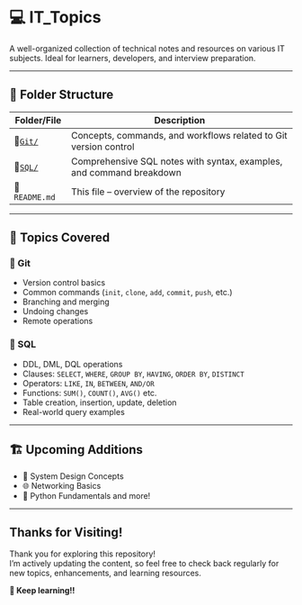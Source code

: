 <h1>💻 IT_Topics</h1>

<p>A well-organized collection of technical notes and resources on various IT subjects. Ideal for learners, developers, and interview preparation.</p>

---

## 📁 Folder Structure

| Folder/File | Description |
|-------------|-------------|
| 📂[`Git/`](Git) | Concepts, commands, and workflows related to Git version control |
| 📂[`SQL/`](SQL) | Comprehensive SQL notes with syntax, examples, and command breakdown |
| 📄 `README.md` | This file – overview of the repository |

---

## 📌 Topics Covered

### 🔹 Git
- Version control basics
- Common commands (`init`, `clone`, `add`, `commit`, `push`, etc.)
- Branching and merging
- Undoing changes
- Remote operations

### 🔹 SQL
- DDL, DML, DQL operations
- Clauses: `SELECT`, `WHERE`, `GROUP BY`, `HAVING`, `ORDER BY`, `DISTINCT`
- Operators: `LIKE`, `IN`, `BETWEEN`, `AND/OR`
- Functions: `SUM()`, `COUNT()`, `AVG()` etc.
- Table creation, insertion, update, deletion
- Real-world query examples

---


## 🏗️ Upcoming Additions

- 🔄 System Design Concepts  
- 🌐 Networking Basics  
- 🐍 Python Fundamentals
  and more!

---


## Thanks for Visiting!

Thank you for exploring this repository!  
I’m actively updating the content, so feel free to check back regularly for new topics, enhancements, and learning resources.<br>
<p> <b>🚀 Keep learning!!</b> </p>


